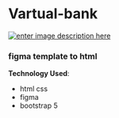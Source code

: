 # Vartual-bank

[![enter image description here](https://i.ibb.co/5rX73Dq/screencapture-omar4321-github-io-Vartual-bank-index-html-2021-11-26-01-07-11.png)](https://omar4321.github.io/iamomar/index.html)

###  figma template to html



**Technology Used**: 

 - html css 
 -  figma
 -  bootstrap 5
